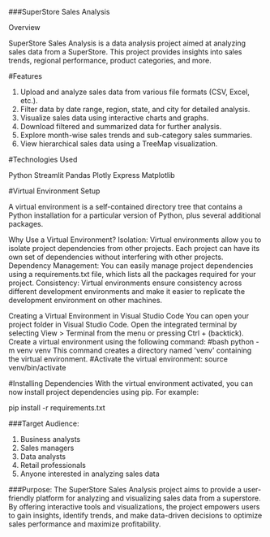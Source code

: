 ###SuperStore Sales Analysis

Overview

SuperStore Sales Analysis is a data analysis project aimed at analyzing sales data from a SuperStore. This project provides insights into sales trends, regional performance, product categories, and more.

#Features

1. Upload and analyze sales data from various file formats (CSV, Excel, etc.).
2. Filter data by date range, region, state, and city for detailed analysis.
3. Visualize sales data using interactive charts and graphs.
4. Download filtered and summarized data for further analysis.
5. Explore month-wise sales trends and sub-category sales summaries.
6. View hierarchical sales data using a TreeMap visualization.

#Technologies Used

Python
Streamlit
Pandas
Plotly Express
Matplotlib

#Virtual Environment Setup

A virtual environment is a self-contained directory tree that contains a Python installation for a particular version of Python, plus several additional packages.

Why Use a Virtual Environment?
Isolation: Virtual environments allow you to isolate project dependencies from other projects. Each project can have its own set of dependencies without interfering with other projects.
Dependency Management: You can easily manage project dependencies using a requirements.txt file, which lists all the packages required for your project.
Consistency: Virtual environments ensure consistency across different development environments and make it easier to replicate the development environment on other machines.

Creating a Virtual Environment in Visual Studio Code
You can open your project folder in Visual Studio Code.
Open the integrated terminal by selecting View > Terminal from the menu or pressing Ctrl + (backtick).
Create a virtual environment using the following command:
#bash
python -m venv venv
This command creates a directory named 'venv' containing the virtual environment.
#Activate the virtual environment:
source venv/bin/activate

#Installing Dependencies
With the virtual environment activated, you can now install project dependencies using pip. For example:

pip install -r requirements.txt


###Target Audience:
1. Business analysts
2. Sales managers
3. Data analysts
4. Retail professionals
5. Anyone interested in analyzing sales data


###Purpose:
The SuperStore Sales Analysis project aims to provide a user-friendly platform for analyzing and visualizing sales data from a superstore. By offering interactive tools and visualizations, the project empowers users to gain insights, identify trends, and make data-driven decisions to optimize sales performance and maximize profitability.
